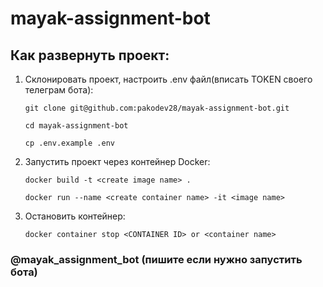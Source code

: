 # mayak-assignment-bot

## Как развернуть проект:

1. Склонировать проект, настроить .env файл(вписать TOKEN своего телеграм бота):
    ```
    git clone git@github.com:pakodev28/mayak-assignment-bot.git
    ```
    ```
    cd mayak-assignment-bot
    ```
    ```
    cp .env.example .env
    ```
2. Запустить проект через контейнер Docker:
    ```
    docker build -t <create image name> .
    ```
    ```
    docker run --name <create container name> -it <image name>
    ```
3. Остановить контейнер:
    ```
    docker container stop <CONTAINER ID> or <container name>
    ```  


### @mayak_assignment_bot (пишите если нужно запустить бота)